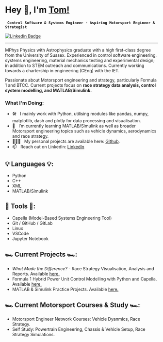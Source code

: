 # Hey 👋, I'm [Tom!](https://github.com/TomWebster98)
**` Control Software & Systems Engineer - Aspiring Motorsport Engineer & Strategist`**

[![Linkedin Badge](https://img.shields.io/badge/-LinkedIn-blue?style=flat&logo=Linkedin&logoColor=white&link=https://www.linkedin.com/in/tom-webster98/)](https://www.linkedin.com/in/tom-webster98/)

-----------------------------------

MPhys Physics with Astrophysics graduate with a high first-class degree from the University of Sussex. Experienced in control software engineering, systems engineering, material mechanics testing and experimental design; in addition to STEM outreach and communications. Currently working towards a chartership in engineering (CEng) with the IET.

Passionate about Motorsport engineering and strategy, particularly Formula 1 and BTCC. Current projects focus on **race strategy data analysis, control system modelling, and MATLAB/Simulink.**

### What I'm Doing:

- 🛠 &nbsp; I mainly work with Python, utilising modules like pandas, numpy, matplotlib, dash and plotly for data processing and visualisation.
- 🌱 &nbsp; I’m currently learning MATLAB/Simulink as well as broader Motorsport engineering topics such as vehicle dynamics, aerodynamics and race strategy.
- 👨🏻‍💻 &nbsp; My personal projects are available here: [Github](https://github.com/TomWebster98?tab=repositories).
- 📫 &nbsp; Reach out on LinkedIn: [LinkedIn](https://www.linkedin.com/in/tom-webster98/)

## 💡 Languages 💡:
- Python
- C++
- XML
- MATLAB/Simulink

## 🔨 Tools 🔨:
- Capella (Model-Based Systems Engineering Tool)
- Git / GitHub / GitLab
- Linux
- VSCode
- Jupyter Notebook

## 🏎️ Current Projects 🏎️:
- *What Made the Difference?* - Race Strategy Visualisation, Analysis and Reports. Available [here.](https://github.com/TomWebster98/Race-Strategy-Analysis)
- Formula 1 Hybrid Power Unit Control Modelling with Python and Capella. Available [here.](https://github.com/TomWebster98/Control-System-Modelling)
- MATLAB & Simulink Practice Projects. Available [here.](https://github.com/TomWebster98/MATLAB-Simulink-Practice)

## 🏎️ Current Motorsport Courses & Study 🏎️:
- Motorsport Engineer Network Courses: Vehicle Dyanmics, Race Strategy.
- Self Study: Powertrain Engineering, Chassis & Vehicle Setup, Race Strategy Simulations.
